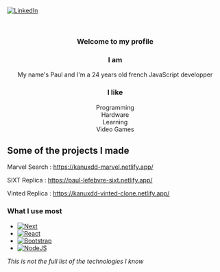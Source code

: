 
[![LinkedIn][linkedin-shield]][linkedin-url]


<br />
<div align="center">
<h3 align="center">Welcome to my profile</h3>

  <p align="center">
  
  ### I am
  My name's Paul and I'm a 24 years old french JavaScript developper
  
  ### I like
  Programming  
  Hardware  
  Learning  
  Video Games  
  </p>
</div>



## Some of the projects I made

Marvel Search : https://kanuxdd-marvel.netlify.app/

SIXT Replica : https://paul-lefebvre-sixt.netlify.app/

Vinted Replica : https://kanuxdd-vinted-clone.netlify.app/

### What I use most

* [![Next][Next.js]][Next-url]
* [![React][React.js]][React-url]
* [![Bootstrap][Bootstrap.com]][Bootstrap-url]
* [![NodeJS][NodeJS.com]][NodeJS-url]

_This is not the full list of the technologies I know_


<!-- MARKDOWN LINKS & IMAGES -->
<!-- https://www.markdownguide.org/basic-syntax/#reference-style-links -->
[linkedin-shield]: https://img.shields.io/badge/-LinkedIn-black.svg?style=for-the-badge&logo=linkedin&colorB=555
[linkedin-url]: https://linkedin.com/in/paul-lefebvre-258baa214/
[Next.js]: https://img.shields.io/badge/next.js-000000?style=for-the-badge&logo=nextdotjs&logoColor=white
[Next-url]: https://nextjs.org/
[React.js]: https://img.shields.io/badge/React-20232A?style=for-the-badge&logo=react&logoColor=61DAFB
[React-url]: https://reactjs.org/
[Bootstrap.com]: https://img.shields.io/badge/Bootstrap-563D7C?style=for-the-badge&logo=bootstrap&logoColor=white
[Bootstrap-url]: https://getbootstrap.com
[NodeJS.com]: https://img.shields.io/badge/nodejs-0769AD?style=for-the-badge&logo=nodedotjs&logoColor=white&color=grey
[NodeJS-url]: https://nodejs.org
